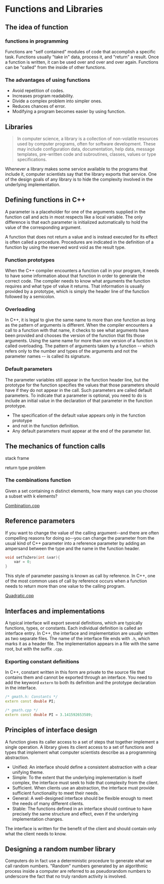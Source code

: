 # Functions and Libraries

## The idea of function

### functions in programming

Functions are "self contained" modules of code that accomplish a
specific task. Functions usually "take in" data, process it, and
"return" a result. Once a function is written, it can be used over and over
and over again. Functions can be "called" from the inside of other functions.

### The advantages of using functions

* Avoid repetition of codes.
* Increases program readability.
* Divide a complex problem into simpler ones.
* Reduces chances of error.
* Modifying a program becomes easier by using function.

## Libraries

> In computer science, a library is a collection of non-volatile resources used
> by computer programs, often for software development. These may include
> configuration data, documentation, help data, message templates, pre-written
> code and subroutines, classes, values or type specifications.

Whenever a library makes some service available to the programs that include it,
computer scientists say that the library exports that service. One of the design
goals of any library is to hide the complexity involved in the underlying
implementation.

## Defining functions in C++

A parameter is a placeholder for one of the arguments supplied in the function
call and acts in most respects like a local variable. The only difference is
that each parameter is initialized automatically to hold the value of the
corresponding argument.

A function that does not return a value and is instead executed for its effect
is often called a procedure. Procedures are indicated in the definition of a
function by using the reserved word void as the result type.

### Function prototypes

When the C++ compiler encounters a function call in your program, it needs to
have some information about that function in order to generate the correct code.
The compiler needs to know what arguments the function requires and what type of
value it returns. That information is usually provided by a prototype, which is
simply the header line of the function followed by a semicolon.

### Overloading

In C++, it is legal to give the same name to more than one function as long as
the pattern of arguments is different. When the compiler encounters a call to
a function with that name, it checks to see what arguments have been provided
and chooses the version of the function that fits those arguments. Using the
same name for more than one version of a function is called overloading. The
pattern of arguments taken by a function -- which refers only to the number and
types of the arguments and not the parameter names --  is called its signature.

### Default parameters

The parameter variables still appear in the function header line, but the
prototype for the function specifies the values that those parameters should
have if they do not appear in the call. Such parameters are called default
parameters. To indicate that a parameter is optional, you need to do is include
an initial value in the declaration of that parameter in the function prototype.

* The specification of the default value appears only in the function prototype
* and not in the function definition.
* Any default parameters must appear at the end of the parameter list.

## The mechanics of function calls

stack frame

return type problem

### The combinations function

Given a set containing n distinct elements, how many ways can you choose a
subset with k elements?

[Combination.cpp](./codes/Combinations.cpp)

## Reference parameters

If you want to change the value of the calling argument--and there are often
compelling reasons for doing so--you can change the parameter from the usual
kind of C++ parameter into a reference parameter by adding an ampersand between
the type and the name in the function header.

```c++
void setToZero(int &var){
    var = 0;
}
```

This style of parameter passing is known as call by reference. In C++, one of
the most common uses of call by reference occurs when a function needs to
return more than one value to the calling program.

[Quadratic.cpp](./codes/Quadratic.cpp)

## Interfaces and implementations

A typical interface will export several definitions, which are typically
functions, types, or constants. Each individual definition is called an
interface entry.
In C++, the interface and implementation are usually written as two separate
files. The name of the interface file ends with `.h`, which marks it as a header
file. The implementation appears in a file with the same root, but with
the suffix `.cpp`.

### Exporting constant definitions

In C++, constant written in this form are private to the source file that
contains them and cannot be exported through an interface. You need to add
the keyword `extern` to both its definition and the prototype declaration
in the interface.

```c++
/* gmath.h: Constants */
extern const double PI;

/* gmath.cpp */
extern const double PI = 3.141592653589;
```

## Principles of interface design

A function gives its caller access to a set of steps that together implement a
single operation. A library gives its client access to a set of functions and
types that implement what computer scientists describe as a programming
abstraction.

* Unified: An interface should define a consistent abstraction with a clear
  unifying theme.
* Simple: To the extent that the underlying implementation is itself complex,
  the interface must seek to hide that complexity from the client.
* Sufficient. When clients use an abstraction, the interface must provide
  sufficient functionality to meet their needs.
* General: A well-designed interface should be flexible enough to meet the needs
  of many different clients.
* Stable: The functions defined in an interface should continue to have
  precisely the same structure and effect, even if the underlying implementation
  changes.

The interface is written for the benefit of the client and should contain only
what the client needs to know.

## Designing a random number library

Computers do in fact use a deterministic procedure to generate what we call
random numbers. "Random" numbers generated by an algorithmic process inside a
computer are referred to as pseudorandom numbers to underscore the fact that no
truly random activity is involved.
